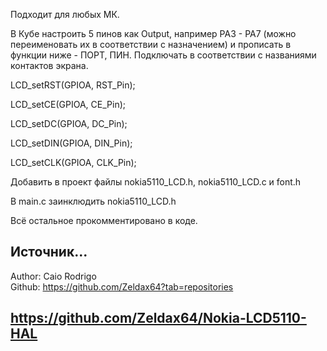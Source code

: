  
Подходит для любых МК.

В Кубе настроить 5 пинов как Output, например PA3 - PA7 (можно переименовать их в соответствии с назначением) и прописать в функции ниже - ПОРТ, ПИН. Подключать в соответствии с названиями контактов экрана.

LCD_setRST(GPIOA, RST_Pin);

LCD_setCE(GPIOA, CE_Pin);

LCD_setDC(GPIOA, DC_Pin);

LCD_setDIN(GPIOA, DIN_Pin);

LCD_setCLK(GPIOA, CLK_Pin); 


Добавить в проект файлы nokia5110_LCD.h, nokia5110_LCD.с и font.h

В main.c заинклюдить nokia5110_LCD.h

Всё остальное прокомментировано в коде.

  
Источник...  
--------------------
Author: Caio Rodrigo  
Github: https://github.com/Zeldax64?tab=repositories

https://github.com/Zeldax64/Nokia-LCD5110-HAL
--------------------
 
